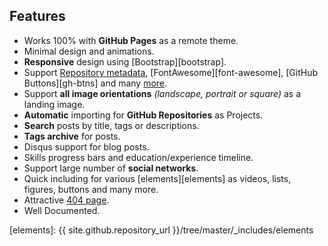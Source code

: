 ## Features

- Works 100% with **GitHub Pages** as a remote theme.
- Minimal design and animations.
- **Responsive** design using [Bootstrap][bootstrap].
- Support [Repository metadata][repo-meta], [FontAwesome][font-awesome], [GitHub Buttons][gh-btns] and many [more](#dependencies).
- Support **all image orientations** _(landscape, portrait or square)_ as a landing image.
- **Automatic** importing for **GitHub Repositories** as Projects.
- **Search** posts by title, tags or descriptions.
- **Tags archive** for posts.
- Disqus support for blog posts.
- Skills progress bars and education/experience timeline.
- Support large number of **social networks**.
- Quick including for various [elements][elements] as videos, lists, figures, buttons and many more.
- Attractive [404 page](../404.html).
- Well Documented.

[repo-meta]: https://help.github.com/en/articles/repository-metadata-on-github-pages
[elements]: {{ site.github.repository_url }}/tree/master/_includes/elements
